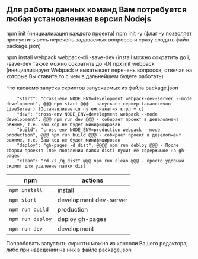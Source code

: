 ## Для работы данных команд Вам потребуется любая установленная версия Nodejs

npm init (инициализация каждого проекта)
npm init -y (флаг -у позволяет пропустить весь перечень задаваемых вопросов и сразу создать файл package.json)

npm install webpack webpack-cli -save-dev (install можно сократить до i, -save-dev также можно сократить до -D)
npx init webpack (инициализирует Webpack и выкатывает перечень вопросов, отвечая на которые Вы ставите то с чем в
дальнейшем будете работать)

Что касаемо запуска скриптов запускаемых из файла package.json

```
    "start": "cross-env NODE_ENV=development webpack-dev-server --mode development", @@@ npm start @@@ - запускает сервер (аналогично LiveServer) (Останавливается путем нажатия ктрл + с)
    "dev": "cross-env NODE_ENV=development webpack --mode development", @@@ npm run dev @@@ - собирает проект в девелопмент режиме, т.е. Ваш код не будет минифицирован
    "build": "cross-env NODE_ENV=production webpack --mode production", @@@ npm run build @@@ - собирает проект в девелопмент режиме, т.е. Ваш код не будет минифицирован
    "deploy": "gh-pages -d dist", @@@@ npm run debloy @@@ - После сборки проекта (при появлении папки dist) пушит её содержимое на gh-pages 
    "clean": "rd /s /q dist" @@@ npm run clean @@@ - просто удобный скрипт для удаление папки dist 
```



| npm              | actions            |
|------------------|--------------------|
| `npm install`    | install            |
| `npm start`  | development dev-server |
| `npm run build`  | production         |
| `npm run deploy` | deploy gh-pages    |
| `npm run dev`    | development        |

Попробовать запустить скрипты можно из консоли Вашего редактора, либо при наведении на них в файле package.json

